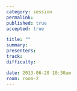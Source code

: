 ```yaml
---
category: session
permalink:
published: true
accepted: true

title: ""
summary:
presenters:
track:
difficulty:

date: 2013-06-20 10:30am
room: room-2
---
```


